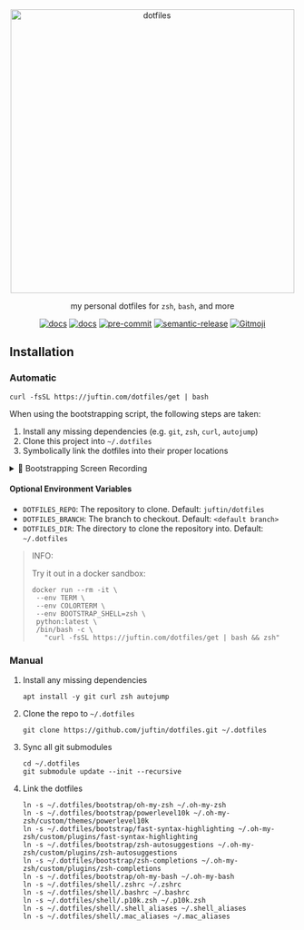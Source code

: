 <div align="center">
  <a href="https://github.com/juftin/dotfiles">
    <img src="https://raw.githubusercontent.com/juftin/dotfiles/main/docs/logo.png" alt="dotfiles" width="500" />
  </a>
  <p align="center">
    my personal dotfiles for <code>zsh</code>, <code>bash</code>, and more
  </p>
  <a href="https://github.com/juftin/dotfiles/"><img src="https://img.shields.io/github/v/release/juftin/dotfiles?color=blue&label=dotfiles&logo=slashdot" alt="docs"></a>
  <a href="https://juftin.com/dotfiles/"><img src="https://img.shields.io/static/v1?message=docs&color=526CFE&logo=Material+for+MkDocs&logoColor=FFFFFF&label=" alt="docs"></a>
  <a href="https://github.com/pre-commit/pre-commit"><img src="https://img.shields.io/badge/pre--commit-enabled-lightgreen?logo=pre-commit" alt="pre-commit"></a>
  <a href="https://github.com/semantic-release/semantic-release"><img src="https://img.shields.io/badge/%20%20%F0%9F%93%A6%F0%9F%9A%80-semantic--release-e10079.svg" alt="semantic-release"></a>
  <a href="https://gitmoji.dev"><img src="https://img.shields.io/badge/gitmoji-%20😜%20😍-FFDD67.svg" alt="Gitmoji"></a>
</div>

## Installation

### Automatic

```shell
curl -fsSL https://juftin.com/dotfiles/get | bash
```

When using the bootstrapping script, the following steps are taken:

1. Install any missing dependencies (e.g. `git`, `zsh`, `curl`, `autojump`)
2. Clone this project into `~/.dotfiles`
3. Symbolically link the dotfiles into their proper locations

<!--skip-->
<details><summary>🌈 Bootstrapping Screen Recording</summary>
<p>

https://github.com/juftin/dotfiles/assets/49741340/9c96b82e-8a39-49bc-af3f-f513048adcc5

</p>
</details>
<!--skip-->

#### Optional Environment Variables

-   `DOTFILES_REPO`: The repository to clone. Default: `juftin/dotfiles`
-   `DOTFILES_BRANCH`: The branch to checkout. Default: `<default branch>`
-   `DOTFILES_DIR`: The directory to clone the repository into. Default: `~/.dotfiles`

> INFO:
>
> Try it out in a docker sandbox:
>
> ```shell
> docker run --rm -it \
>  --env TERM \
>  --env COLORTERM \
>  --env BOOTSTRAP_SHELL=zsh \
>  python:latest \
>  /bin/bash -c \
>    "curl -fsSL https://juftin.com/dotfiles/get | bash && zsh"
> ```

### Manual

1. Install any missing dependencies

    ```shell
    apt install -y git curl zsh autojump
    ```

2. Clone the repo to `~/.dotfiles`

    ```shell
    git clone https://github.com/juftin/dotfiles.git ~/.dotfiles
    ```

3. Sync all git submodules

    ```shell
    cd ~/.dotfiles
    git submodule update --init --recursive
    ```

4. Link the dotfiles

    ```shell
    ln -s ~/.dotfiles/bootstrap/oh-my-zsh ~/.oh-my-zsh
    ln -s ~/.dotfiles/bootstrap/powerlevel10k ~/.oh-my-zsh/custom/themes/powerlevel10k
    ln -s ~/.dotfiles/bootstrap/fast-syntax-highlighting ~/.oh-my-zsh/custom/plugins/fast-syntax-highlighting
    ln -s ~/.dotfiles/bootstrap/zsh-autosuggestions ~/.oh-my-zsh/custom/plugins/zsh-autosuggestions
    ln -s ~/.dotfiles/bootstrap/zsh-completions ~/.oh-my-zsh/custom/plugins/zsh-completions
    ln -s ~/.dotfiles/bootstrap/oh-my-bash ~/.oh-my-bash
    ln -s ~/.dotfiles/shell/.zshrc ~/.zshrc
    ln -s ~/.dotfiles/shell/.bashrc ~/.bashrc
    ln -s ~/.dotfiles/shell/.p10k.zsh ~/.p10k.zsh
    ln -s ~/.dotfiles/shell/.shell_aliases ~/.shell_aliases
    ln -s ~/.dotfiles/shell/.mac_aliases ~/.mac_aliases
    ```
